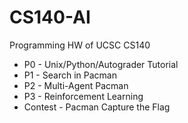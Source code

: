 # CS140-AI
Programming HW of UCSC CS140

* P0 - Unix/Python/Autograder Tutorial
* P1 - Search in Pacman
* P2 - Multi-Agent Pacman
* P3 - Reinforcement Learning
* Contest - Pacman Capture the Flag

